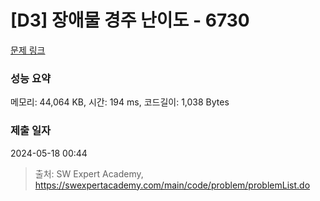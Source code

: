 # [D3] 장애물 경주 난이도 - 6730 

[문제 링크](https://swexpertacademy.com/main/code/problem/problemDetail.do?contestProbId=AWefy5x65PoDFAUh) 

### 성능 요약

메모리: 44,064 KB, 시간: 194 ms, 코드길이: 1,038 Bytes

### 제출 일자

2024-05-18 00:44



> 출처: SW Expert Academy, https://swexpertacademy.com/main/code/problem/problemList.do